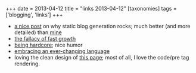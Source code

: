 +++
date = 2013-04-12
title = "links 2013-04-12"
[taxonomies]
tags = ['blogging', 'links']
+++

-   [a nice post] on why static blog generation rocks; much better (and
    more detailed) than [mine]
-   [the fallacy of fast growth]
-   [being hardcore]; nice humor
-   [embracing an ever-changing language]
-   loving the clean design of [this page]; most of all, I love the
    code/pre tag rendering.

  [a nice post]: http://arunrocks.com/moving-blogs-to-pelican
  [mine]: @/what-me-loves-about-static-website-generation.md
  [the fallacy of fast growth]: http://xkcd.com/1102
  [being hardcore]: http://xkcd.com/933
  [embracing an ever-changing language]: http://english.blogoverflow.com/2012/12/the-give-that-keeps-on-gifting-the-protean-nature-of-english-words-and-why-thats-a-good-thing/
  [this page]: http://craig.is/writing/chrome-logger/techspecs
